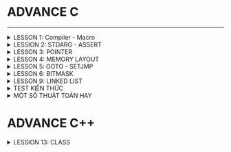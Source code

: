 # ADVANCE C
---

<details><summary>LESSON 1: Compiler - Macro</summary>
</p>

</p>

</details>

<details><summary>LESSION 2: STDARG - ASSERT</summary>
</p>
Thư viện Stdarg cung cấp các phương thức làm việc với các input parameter không xác định. Ví dụ điển hình là *scanf*,*printf*
Các tham số:
   + va_list:là một kiểu dữ liệu để đại diện cho danh sách các đối số biến đổi.
   + va_start: Bắt đầu một danh sách đối số biến đổi. Nó cần được gọi trước khi truy cập các đối số biến đổi đầu tiên.
   + va_arg: Truy cập một đối số trong danh sách. Hàm này nhận một đối số của kiểu được xác định bởi tham số thứ .
   + va_end: Kết thúc việc sử dụng danh sách đối số biến đổi. Nó cần được gọi trước khi kết thúc hàm.

Thư viện Assert
   + Cung cấp macro assert. 
   + Macro này được sử dụng để kiểm tra một điều kiện. 
   + Nếu điều kiện đúng (true), không có gì xảy ra và chương trình tiếp tục thực thi.
   + Nếu điều kiện sai (false), chương trình dừng lại và thông báo một thông điệp lỗi.
   + Dùng trong debug, dùng #define NDEBUG để tắt debug
</p>

</details>

<details><summary>LESSON 3: POINTER</summary>
</p>

</p>

</details>

<details><summary>LESSON 4: MEMORY LAYOUT</summary>
</p>
   
 **Mục đích bài học:** Cách tổ chức và phân bổ đóng vai trò quan trọng trong việc thực thi một chương trình. Hiểu được nó thì ta sẽ có nền tảng trong việc lập trình.

 In C programming language, **the memory layout** consists of the following sections:
> - Text segment.
> - Initialized data segment.
> - Uninitalized data segment.
> - Heap.
> - Stack.

 Diagram
 
![image](https://github.com/NguyenNgocQuyen29/AdvanceC/assets/124705679/afd40e65-9551-4a53-a6f3-58ae27f644fa)

#### - **Text Segment**: 
- Sau khi **compile** chương trình thì chúng ta sẽ có những file nhị phân (những file mà được dùng để execute chương trình của chúng ta khi đổ vào RAM), những file nhị phân (.o) này chứa những cái **instructions**. Và những cái instructions này sẽ stored ở Text Segment of the memory.  
- Text Segment chỉ được read không được modify.
#### - **Initialized Data**:
- Initialized Data( data segment): contain values of all static, global, external and constant những cái được initialized trong time thực thi chương trình(# 0).
- Được phép đọc - ghi (vì các value của variables sẽ thay đổi trong khi thực thi chương trình nó không mãi là một constant được nên phải có thể được modify).
- Ví dụ: dưới đây mình khai báo 2 biến , biến **c** được khái báo có giá trị nên nó sẽ nằm trong vùng **data segment** của memory, còn biến **a** sẽ không nằm trong vùng data mà sẽ nằm ở vùng khác.

   ![image](https://github.com/NguyenNgocQuyen29/AdvanceC/assets/124705679/9df292be-e1d7-4245-aa67-70c6256c496b)

#### - **Uninitialized Data**:
- Uninitialized Data(BSS): chứa những biến chưa khởi tạo giá trị, và cũng có thể chứa nhưng biến static or global mà được khởi tạo với giá trị là 0.
- Cho phép đọc và ghi.
- Trở lại ví dụ phía trên thì **a** variable sẽ stored in BSS.

> *Một kiểu dữ liệu thì sẽ không nằm trong vùng nào hết, khi nó khai báo biến thì biến đó mới được lưu trong vùng data (initialized or uninitialized) tùy thuộc vào giá trị mà biến đó được khai báo.*
#### - **Heap**:
- Dùng cho bộ nhớ để cấp phát động( trong thời gian chạy chương trình).
- Có thể điều khiển quá trình cấp phát hoặc giải phóng bộ nhớ bằng các câu lệnh như **malloc, calloc, relloc. free, delete,**...
- Khi dùng xong thì phải delete nếu không sẽ bị leak memory.
![image](https://github.com/NguyenNgocQuyen29/AdvanceC/assets/124705679/659d19b0-b7c7-470c-8cc8-ceeaf96db913)
- Malloc & Calloc: 
>- Malloc: void * malloc(size_t size);
>- Mục đích: cấp phát một vùng nhớ có kích thước là **size**.
>- Tham số truyền vào: **1**
>- Kết quả trả về: là một con trỏ tới vùng nhớ được cấp phát nếu success, NULL nếu fail.
>- Giá trị khởi tạo: là giá trị rác.

>- Calloc: void * calloc(size_t num, size_t size);
>- Mục đích: cấp phát một vùng nhớ có chứa **num** phần tử, mỗi phần tử có kích thước là **size**.
>- Tham số truyền vào: **2**
>- Kết quả trả về: là một con trỏ tới vùng nhớ được cấp phát nếu fail, NULL nếu success.
>- Giá trị khởi tạo: là 0.

Hiệu suất của **malloc** sẽ nhanh hơn **calloc** vì ngoài việc cấp phát vùng nhớ giống **malloc** thì **calloc** còn phải gán cho các phần tử của vùng nhớ vừa cấp phát giá trị là 0.
Muốn sử dụng calloc hay malloc thì tùy vào người dùng nếu không care tới value của vùng nhớ cấp phát thì use **malloc**, còn nếu muốn all có value bằng 0 thì mình dùng **calloc**.
#### - **Stack**:
-  Khác với Heap thì Stack là một vùng nhớ được cấp phát tự động 
- Mỗi khi các function được gọi thì nó sẽ được push vào vùng stack.
## **LESSION 5: EXTERN - STATIC - VOLATILE - REGISTER**
### EXTERN ###
- Dùng để tham chiếu một biến, hàm có cùng name đã được định nghĩa ở nơi khác.
- Khai báo thôi chứ không định nghĩa, biến được kêu ra phải là biến toàn cục của file khác.
### STATIC ###
#### Static với biến cục bộ #### 
- Một biến được khai báo(định nghĩa hay không định nghĩa) thì nó sẽ bị thu hồi vùng nhớ sau khi ra hỏi hàm. Muốn giữ giá trị của nó không bị mất khi ra khỏi hàm thì dùng từ khóa **Static**.

Ví dụ nếu không dùng biến static:
 
![image](https://github.com/NguyenNgocQuyen29/AdvanceC/assets/124705679/fd25bd89-17b3-44ad-a9d5-521031dc7fab)            ![image](https://github.com/NguyenNgocQuyen29/AdvanceC/assets/124705679/a567a788-8c2a-497a-b739-b6c818cb3a3c)

               
Ví dụ nếu dùng biến static:

![image](https://github.com/NguyenNgocQuyen29/AdvanceC/assets/124705679/8ba48217-1993-4adc-b449-0c11dfe0608d)            ![image](https://github.com/NguyenNgocQuyen29/AdvanceC/assets/124705679/103c348a-60ff-48bd-a61a-4185ca616ded)

#### Static với biến toàn cục và hàm: ####
- Dùng được trong chương trình không cho bên ngoài dùng kể cả **EXTERN.**
### VOLATILE ###
### REGISTER ###

</p>

</details>

<details><summary>LESSON 5: GOTO - SETJMP</summary>
</p>
*Goto* là một từ khóa trong ngôn ngữ lập trình C cho phép người dùng nhảy đến một label đã được đặt trước đó trong cùng một. Không được khuyến khích dùng vì nó làm cho chương trình trở nên khó đọc và bảo trì. 
>- Ví dụ về từ khóa *go to*

                            #include <stdio.h>
                            void delay(double second)
                            {
                                double start = 0;
                                while (start < second * 6000000)
                                {
                                    start++;
                                }
                            }
                            // Khai báo các trạng thái đèn giao thông
                            typedef enum //1 thời điểm chỉ có 1 đèn để 
                            {
                                RED,
                                YELLOW,
                                GREEN
                            } TrafficLightState;
                            int main() {
                                // Ban đầu, đèn giao thông ở trạng thái đỏ
                                TrafficLightState state = RED;
                            
                                // Vòng lặp vô hạn để mô phỏng đèn giao thông
                                while (1) {
                                    switch (state) {
                                        case RED:
                                            printf("RED Light\n");
                                            delay(50);  // Giữ trạng thái đèn đỏ trong x giây
                                            
                                            // Chuyển đến trạng thái đèn xanh
                                            state = GREEN;
                                            goto skip_sleep;  // Nhảy qua sleep() khi chuyển trạng thái
                                        case YELLOW:
                                            printf("YELLOW Light\n");
                                            delay(20);  // Giữ trạng thái đèn vàng trong y giây
                                            
                                            // Chuyển đến trạng thái đèn đỏ
                                            state = RED;
                                            goto skip_sleep;  // Nhảy qua sleep() khi chuyển trạng thái
                                        case GREEN:
                                            printf("GREEN Light\n");
                                            delay(100);  // Giữ trạng thái đèn xanh trong z giây
                                            
                                            // Chuyển đến trạng thái đèn vàng
                                            state = YELLOW;
                                            goto skip_sleep;  // Nhảy qua sleep() khi chuyển trạng thái
                                    }
                                    // Nhãn để nhảy qua sleep() khi chuyển trạng thái
                                    skip_sleep:;
                                }
                                return 0;
                            }

 >- Trong ví dụ trên trạng thái đèn đỏ đầu tiên, khi chờ khoảng 50s thì trạng thái đèn xanh, nó sẽ thoát ra khỏi switch và bắt đầu switch case khác vì nó đã dùng label skip_Spleep (cái này được đặt ngoài hàm nên nôn na sẽ thoát khỏi hàm, lần lượt chuyển sang đèn khác thứ tự là **ĐỎ - XANH - VÀNG**
*Setjmp.h* là một thư viện trong ngôn ngữ lập trình C cung cấp 2 hàm là *setjmp* và *longjmp* dùng để xử lí ngoại lệ trong( nó không tiêu biểu để xử lí ngoại lệ trong ngôn ngữ này).
>- Ví dụ về *Setjmp.h*

                       #include <stdio.h>
                       #include <setjmp.h>
                       
                       jmp_buf buf;
                       int exception_code;
                       
                       #define TRY if ((exception_code = setjmp(buf)) == 0) 
                       #define CATCH(x) else if (exception_code == (x)) 
                       #define THROW(x) longjmp(buf, (x))
                       
                       
                       double divide(int a, int b) {
                           if (b == 0) {
                               THROW(1); // Mã lỗi 1 cho lỗi chia cho 0
                           }
                           return (double)a / b;
                       }
                       
                       int main() {
                           int a = 10;
                           int b = 0;
                           double result = 0.0;
                       
                           TRY {
                               result = divide(a, b);
                               printf("Result: %f\n", result);
                           } CATCH(1) {
                               printf("Error: Divide by 0!\n");
                           }
                       
                       
                           // Các xử lý khác của chương trình
                           return 0;
                       }
</p>

</details>

<details><summary>LESSON 6: BITMASK</summary>
</p>
   
Được sử dụng để tối ưu hóa bộ nhớ.

- NOT biswise: Khi thực hiện phép toán này thì kết quả của nó là đão của nó. Ví dụ: 1 not bitwise được kết quả là 0
- AND biswise: Kết quả là 1 nếu 2 bit đều là 1, còn lại là 0.
  * Có 1 phép toán hay. Ví dụ nếu ta muốn coi 1 số là chẵn lẽ thì mình có thể dùng %2 nhưng ngoài ra mình cũng có thể sử dụng bitwise AND(&). Mình chỉ cần & số đó với 1(&1).
  * Nếu kết quả là 1 thì số đó là số lẻ, còn kết quả là 0 thì số đó là số chẵn
  * Giải thích: tại vì số lẻ là số có bit bên trái ngoài cùng là 1, còn số chẵn thì là số 0. Khi &1 thì tất cả 7 bit trong đều về 0, còn trạng thái của bit cuối &1 thôi. Nên nếu 1&1 sẽ ra 1=>số chẵn, ngược lại số lẻ.
- OR biswise: 0 OR 0 là 0, còn lại là 1.
- XOR bitwise: giống nhau thì bằng 0, khác nhau = 1.
- Sift Left và Shif Right bitwise: << (dịch trái) , >> (dịch phải).
  * Thường ta sẽ bù bit 0 nhưng khi dịch phải có 1 lưu ý đó là: phải chú ý đến bit cao nhất(bit dấu).
  * Bit dấu: nếu bit max là 1 thì đó là số âm nên khi dịch phải mình bù vào số 1.
  * Còn nếu là số dương (bit dấu = 0) thì khi dịch phải truyền vào số 0.

## **LESSION 7: Struct - Union** 
## **LESSION 8: JSON**
JSON được thiết kế để dễ đọc và dễ viết cho con người, cũng như dễ dàng để phân tích và tạo ra cho máy tính. Nó sử dụng một cú pháp nhẹ dựa trên cặp key - value, tương tự như các đối tượng và mảng trong JavaScript. Mỗi đối tượng JSON bao gồm một tập hợp các cặp "key" và "value", trong khi mỗi mảng JSON là một tập hợp các giá trị.

![image](https://github.com/NguyenNgocQuyen29/AdvanceC/assets/124705679/d07554e4-417f-46d6-a95b-e2ec7cc5d5fd)

Có 6 loại định dạng trong JSON: *NULL, NUMBER, ARRAY, STRING, BOOLEAN, OBJECT.*
![image](https://github.com/NguyenNgocQuyen29/AdvanceC/assets/124705679/aafc3aad-85d5-49ec-97c3-a840059f4e96)

**một object có thể co nhiều key-value**
![image](https://github.com/NguyenNgocQuyen29/AdvanceC/assets/124705679/1963a8cf-ce0e-485d-92b3-487d9b8ef317)

</p>

</details>

<details><summary>LESSON 9: LINKED LIST</summary>
</p>

![image](https://github.com/NguyenNgocQuyen29/AdvanceC/assets/124705679/0153edae-9d15-4b48-be4c-f4ba1b1950a4)

Mình có một mảng này, muốn xóa 1 phần tử bất kì trong chuỗi ta làm lần lượt các bước: cho giá trị tại vị trí đó là *null* xong nhích giá trị hiện tại lên, giá trị phần tử cuối cùng mình reallocate để chuỗi còn (n-1) phần tử. **=> Đặt ra vấn đề:Nếu như một mảng có 10000 phần tử chả nhẻ xóa ở vị trí bất kì mình dịch chuyển 9999 vòng lặp như thế sao?**
Hoặc ví dụ nếu mình muốn thêm một phần tử thì các bước : cấp phát thêm ở vị trí cuối mảng (null), sau đó xê dịch lần lượt ra.

*=> Việc xóa hay chèn 1 phần tử rất là mất thời gian* => người ta đưa ra **linked list(mảng nhân tạo)** 

Linked List là một cấu trúc dữ liệu trong lập trình máy tính dùng để tổ chức và lưu trữ dữ liệu. Một linked list bao gồm một chuỗi các nút (node), mỗi nút chứa một giá trị dữ liệu hoặc một con trỏ(pointer) tới nút tiếp theo trong chuỗi. Note cuối thì con trỏ NULL.
![image](https://github.com/NguyenNgocQuyen29/AdvanceC/assets/124705679/4eb21968-3ec1-47fb-add8-267b0711b462)

Muốn thêm một node vào cuối một mảng thì mình tạo ra một note trước, giá trị của con trỏ là null, sau đó mình lưu địa chỉ của nó vào pointer của note trước nó.

![image](https://github.com/NguyenNgocQuyen29/AdvanceC/assets/124705679/1ef71755-233e-46dd-bc8a-60fbfc47ba5a)

*Ví dụ:* thêm node vào vị trí thứ 2 của mảng: ta chỉ cần thay đổi pointer của nút cần thêm vào là dịa chỉ của phần từ tiếp theo , và thay đổi pointer của nút trước đó thành địa chỉ của nút mình muốn thêm vào

![image](https://github.com/NguyenNgocQuyen29/AdvanceC/assets/124705679/ecddb42e-c932-490e-b0a5-d92d97b9e8b5)

Tương tự ví dụ:

![image](https://github.com/NguyenNgocQuyen29/AdvanceC/assets/124705679/46abea42-aac1-4728-8614-21e1238296eb)

=>Muốn xóa một phần tử tại vị trí bất kì ta chỉ cần gì note của phần tử đó vào node của phần tử đứng trước đó(tương đương với ghi địa chỉ của phần tử tiếp theo vào vị trí của phần tử đứng trước đó vì note của phần tử đó lưu địa chỉ của phần tử đứng sau)

</p>

</details>

<details><summary>TEST KIẾN THỨC</summary>
</p>
   
## **Câu 1: Sự khác nhau giữa MACRO và FUNCTION**

![image](https://github.com/NguyenNgocQuyen29/AdvanceC/assets/124705679/1ad5ec14-7d7e-4547-9a31-5f275a982c1a)

## **Câu 2: Các phân vùng nhớ trên RAM và đặc tính của từng phân vùng**

![image](https://github.com/NguyenNgocQuyen29/AdvanceC/assets/124705679/c6bc84e5-6159-4a0b-b006-24a33a6af604)

Có 5 phân vùng nhớ trêm RAM (MEMORY LAYOUT):
+ Text: - ở phân vùng này chứa các mã thực thi.
        - chứa các biến con trỏ kiểu char hoặc các const.
        - Quyền truy cập: các biến mà lưu ở vùng này chỉ phép được đọc chứ không được ghi.
  
+ Ininitalized data(Data): - vùng này chứa các biến toàn cục or static đã được khai báo với giá trị khác 0
                           - Quyền truy cập: có thể đọc và ghi.
                           - Các biến sẽ được thu hồi khi chương trình kết thúc.

+ Uninitalized data(BSS):  - vùng này chứa các biến toàn cục or static khai báo với giá trị bằng 0 hoặc chưa gán giá trị.
                           - Quyền truy cập: có thể được đọc và ghi.
  
+ Heap: - Sử dụng để cấp phát bộ nhớ trong quá trình thực thi chương trình.
        - Cho phép chương trình tạo ra và giải phòng bộ nhớ theo nhu cầu, thích ứng với sự biến đổi của dữ liệu trong quá trình chạy.
        - Các hàm: malloc(), calloc() dùng để cấp phát động, hàm realloc(), free() để giải phóng bộ nhớ.
  
+ Stack: - chứa các biến cục bộ, các tham số truyền vào hàm.
         - Quyền truy cập: có thể được đọc và ghi.
         - Sau khi ra khỏi hàm sẽ tự động thu hồi vùng nhớ.

## **Câu 3: Biến STATIC toàn cục và cục bộ**
**Static toàn cục(GLOBAL)**: bình thường biến toàn cục có thể được dùng ở file khác dùng các pp như include,extern. Nhưng nếu chỉ muốn biến toàn cục đó dùng trong file hiện tại thôi thì mình sẽ dùng nó chung với từ khóa STATIC. 

**Static cục bộ(LOCAL)**: bình thường một biến cục bộ(nằm trong stack) thì nó sẽ bị thu hồi vùng nhớ khi ra khỏi hàm. Biến static cục bộ nghĩa là khi được khai báo thì biến nó tồn tại trong suốt thời gian thực thi chương trình nhưng chỉ được thực thi trong hàm chứa nó thôi.

## **Câu 4: So sánh Struc và Union**
Cả 2 đều là kiểu dữ liệu do người dùng tự định nghĩa.

![image](https://github.com/NguyenNgocQuyen29/AdvanceC/assets/124705679/19805161-8c72-4e19-836c-5e420ae13620)

## **Câu 5: Con trỏ là gì và kích thước của con trỏ, con trỏ hàm, con trỏ void, con trỏ null, pointer to pointer**

- Con trỏ: là biến lưu giá trị, mà giá trị đó là địa chỉ của đối tượng khác (***chú ý: không được kêu là con trỏ là biến lưu địa chỉ của biến khác tại vì hàm,mảng cũng có địa chỉ***).
- Kích thước của con trỏ phụ thuộc vào kiến trúc của vi xử lí (vxl 8 bit thì kích thước con trỏ 1 byte, 32bit là 4 byte, 64bit là 8 byte).
- Con trỏ hàm: là con trỏ lưu địa chỉ của một hàm.
- Con trỏ null: là con trỏ mà nó không trỏ tới một đối tượng hay vùng nhớ nào.
- Con trỏ voil: là con trỏ trỏ tới vùng nhớ không có kiểu dữ liệu.
- Pointer to Pointer: là con trỏ lưu địa chỉ của con trỏ khác.

## **Câu 6: Biến REGISTER VÀ VOLATILE**

**REGISTER**:Trong khi các biến khai báo trong chương trình thì đặt ở bộ nhớ ngoài (RAM chẳng hạn …). Do đó với khai báo biến thông thường, để thực hiện một phép tính thì cần có 3 bước.
 + Nạp giá trị từ vùng nhớ chứa biến vào 
 + Yêu cầu ALU xử lý register vừa được nạp giá trị.
 + Đưa kết quả vừa xử lý của ALU ra ngoài vùng nhớ chứa biến.
Khi thêm từ khóa register để khai báo biến, thì tức là ta đã yêu cầu trình biên dịch ưu tiên đặc biệt dành luôn vùng register để chứa biến đó. Và hiển nhiên khi thực hiện tính toán trên biến đó thì giảm được bước 1 và 3, giảm bớt thủ tục vậy nên hiệu năng tăng lên.
  
**VOLATILE**: Một biến cần được khai báo dưới dạng biến volatile khi nào? Khi mà giá trị của nó có thể thay đổi một cách không báo trước. Việc khai báo biến volatile là rất cần thiết để tránh những lỗi sai khó phát hiện do tính năng optimization của compiler. 3 ví dụ trong thực tế nên dùng biến volatile
 + Memory-mapped peripheral registers (thanh ghi ngoại vi có ánh xạ đến ô nhớ)
 + Biến toàn cục được truy xuất từ các tiến trình con xử lý ngắt (interrupt service routine)
 + Biến toàn cục được truy xuất từ nhiều tác vụ trong một ứng dụng đa luồng.

</p>

</details>


<details><summary>MỘT SỐ THUẬT TOÁN HAY</summary>
</p>

</p>

</details>

# ADVANCE C++

<details><summary>LESSION 13: CLASS</summary>
</p>

Trong C++, từ khóa 'class' dùng để định nghĩa một lớp, là một cấu trúc dữ liệu tự định nghĩa có thể chứa dữ liệu và các hàm thành viên liên quan.

![image](https://github.com/NguyenNgocQuyen29/AdvanceC/assets/124705679/d8327aae-3ff8-4bb8-bc0d-848d89e9d27f)

- Declaring Object

  ![image](https://github.com/NguyenNgocQuyen29/AdvanceC/assets/124705679/f5ed4cdc-a743-435c-89b5-375f1e8112c3)



</p>

</details>
